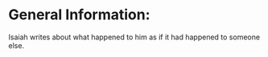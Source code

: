 # General Information:

Isaiah writes about what happened to him as if it had happened to someone else.